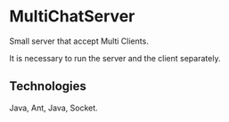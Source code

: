 # MultiChatServer
Small server that accept Multi Clients.

It is necessary to run the server and the client separately.

## Technologies
Java, Ant, Java, Socket.
